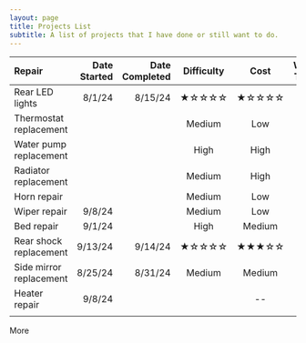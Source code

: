 ```yaml
---
layout: page
title: Projects List
subtitle: A list of projects that I have done or still want to do.
---
```


| Repair | Date Started |Date Completed |Difficulty | Cost | Work Time |
|:--------| -----:|-----:|:----:|:----:|:----:|
| Rear LED lights | 8/1/24 | 8/15/24 | ★☆☆☆☆ | ★☆☆☆☆ | 3h |
| Thermostat replacement | | | Medium | Low | 5h |
| Water pump replacement | | | High | High | -- |
| Radiator replacement | | | Medium | High | -- |
| Horn repair ||| Medium | Low | 4h |
| Wiper repair | 9/8/24 || Medium | Low | -- |
| Bed repair | 9/1/24 || High | Medium | -- |
| Rear shock replacement | 9/13/24 | 9/14/24 | ★☆☆☆☆ | ★★★☆☆|
| Side mirror replacement | 8/25/24 | 8/31/24 | Medium | Medium | 2h |
| Heater repair | 9/8/24 ||| -- |
||||||

More
<!--stackedit_data:
eyJoaXN0b3J5IjpbNzc1NTk2OTc2LC0zMTAzNDI4MjFdfQ==
-->